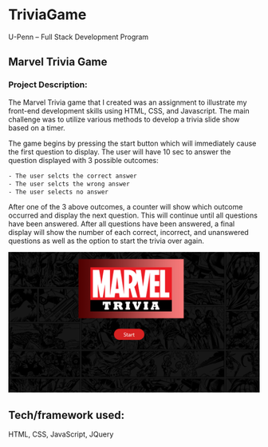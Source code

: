 # TriviaGame

U-Penn – Full Stack Development Program

## Marvel Trivia Game

### Project Description:

The Marvel Trivia game that I created was an assignment to illustrate my front-end development skills using HTML, CSS, and Javascript. The main challenge was to utilize various methods to develop a trivia slide show based on a timer.

The game begins by pressing the start button which will immediately cause the first question to display. The user will have 10 sec to answer the question displayed with 3 possible outcomes:

    - The user selcts the correct answer
    - The user selcts the wrong answer
    - The user selects no answer

After one of the 3 above outcomes, a counter will show which outcome occurred and display the next question. This will continue until all questions have been answered. After all questions have been answered, a final display will show the number of each correct, incorrect, and unanswered questions as well as the option to start the trivia over again.

![Front Page Screenshot](/assets/images/screenshot.png?raw=true)

## Tech/framework used:

HTML, CSS, JavaScript, JQuery